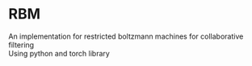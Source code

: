 # RBM
An implementation for restricted boltzmann machines for collaborative filtering
<br>
Using python and torch library 
